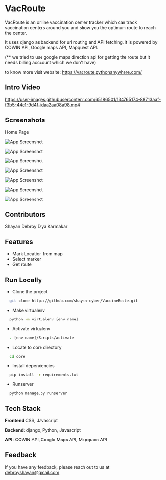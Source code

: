 
# VacRoute
VacRoute is an online vaccination center tracker which can track vaccination centers around you and show you the optimum route to reach the center.



It uses django as backend for url routing and API fetching.
It is powered by COWIN API, Google maps API, Mapquest API.

(** we tried to use google maps direction api for getting the route but it needs billing acccount which we don't have)


to know more visit website: https://vacroute.pythonanywhere.com/
## Intro Video
https://user-images.githubusercontent.com/65186501/134765174-88713aaf-f3b5-44c1-9d4f-fdaa2aa08a98.mp4


## Screenshots

Home Page

![App Screenshot](https://i.imgur.com/lNCyBMi.png)


![App Screenshot](https://i.imgur.com/VcgkQyW.png)


![App Screenshot](https://i.imgur.com/8ooO485.png)


![App Screenshot](https://i.imgur.com/AncOCdy.png)


![App Screenshot](https://i.imgur.com/COvwr9c.png)


![App Screenshot](https://i.imgur.com/xtiBCH8.png)


![App Screenshot](https://i.imgur.com/Bi67MH6.png)


## Contributors
Shayan Debroy
Diya Karmakar




  
## Features

- Mark Location from map
- Select marker
- Get route






  
## Run Locally

- Clone the project

```bash
  git clone https://github.com/shayan-cyber/VaccineRoute.git
```


- Make virtualenv

```bash
  python -m virtualenv [env name]
```
- Activate virtualenv

```bash
  . [env name]/Scripts/activate
```
- Locate to core directory
```bash
  cd core
```

- Install dependencies

```bash
  pip install -r requirements.txt
```


- Runserver

```bash
  python manage.py runserver
```




  
## Tech Stack


**Frontend**  CSS, Javascript

**Backend:** django, Python, Javascript

**API:** COWIN API, Google Maps API, Mapquest API
  
## Feedback

If you have any feedback, please reach out to us at debroyshayan@gmail.com

  
